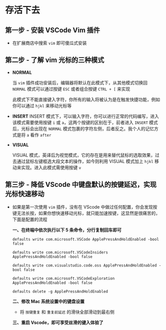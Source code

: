 # 存活下去

## 第一步 - 安装 VSCode Vim 插件

- 在扩展商店中搜索 `vim` 即可傻瓜式安装

## 第二步 - 了解 vim 光标的三种模式

- **NORMAL**

  当 `vim` 插件成功安装后，编辑器将默认在此模式下，从其他模式切换回 `NORMAL` 模式可以通过按键 `ESC` 或者组合按键 `CTRL + [` 来实现

  此模式下不能直接键入字符，你所有的输入将被认为是在触发快捷功能，例如你可以通过 `hjkl` 来移动光标等

- **INSERT**
  INSERT 模式下，可以输入字符，你可以进行正常的代码编写，进入该模式需要使用按键 `i` 或 `a`，这两个按键的区别在于，前者进入 `INSERT` 模式后，光标会出现在 `NORMAL` 模式包裹的字符左侧，后者反之。我个人的记忆方式是将 `a` 看作 `after`
- **VISUAL**

  VISUAL 模式，英译后为视觉模式，它的存在是用来替代鼠标的选取效果，过去通过鼠标左键框选大段文本的操作，如今则利用 VISUAL 模式加上 `hjkl` 移动来实现。进入此模式需使用按键 `v`

## 第三步 - 降低 VScode 中键盘默认的按键延迟，实现光标快速移动

- 如果是第一次使用 `vim` 插件，没有在 VScode 中做过任何配置，你会发现按键无法长按，如果你想快速移动光标，就只能加速按键，这显然是很痛苦的，下面是配置的流程

  **一、在终端中依次执行以下 5 条命令，分行复制回车即可**

  ```shell
  defaults write com.microsoft.VSCode ApplePressAndHoldEnabled -bool false
  ```

  ```shell
  defaults write com.microsoft.VSCodeInsiders ApplePressAndHoldEnabled -bool false
  ```

  ```shell
  defaults write com.visualstudio.code.oss ApplePressAndHoldEnabled -bool false
  ```

  ```shell
  defaults write com.microsoft.VSCodeExploration ApplePressAndHoldEnabled -bool false
  ```

  ```shell
  defaults delete -g ApplePressAndHoldEnabled
  ```

  **二、修改 Mac 系统设置中的键盘设置**

  - 将 `按键重复` 和 `重复前延迟` 的滑块全部滑动到最右侧

  **三、重启 Vscode，即可享受丝滑的键入体验了**
